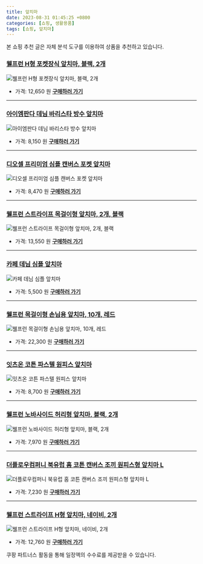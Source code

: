 ```yaml
---
title: 앞치마
date: 2023-08-31 01:45:25 +0800
categories: [쇼핑, 생활용품]
tags: [쇼핑, 앞치마]
---
```

본 쇼핑 추천 글은 자체 분석 도구를 이용하여 상품을 추천하고 있습니다.
### [웰프런 H형 포켓장식 앞치마, 블랙, 2개](https://link.coupang.com/re/AFFSDP?lptag=AF1030537&pageKey=6954082736&itemId=16906460180&vendorItemId=84084567508&traceid=V0-153-a7ae1fa7e1df7c92&clickBeacon=Z2jiggofmyGOtpWofkXJ1wo3N50d0yo8Y4m%2F5%2FaDa6muI%2FG1bHkUUQ98VqDr0ddf%2BW7DR1j%2FuGkn4%2BEVDnC2sSCw8scXFza0ugHPFdixhnr2BMxC6HvUUtGKyhpfyIuMEQPU6Je35VV1QyG5DdrAuDnDxfDzjhMlO%2BZkLvCwkBb6H%2B5o2fgo2g1kaAU7KRNWeD3A8zyGEn%2BG72%2Bzg2zrX9sYcx6ci6E4tfrA82JndrtHo4%2FMbx%2FXuJqgUhVHlCjvsijmlrV%2Frx6X4ELsXLdTmfoGkCJE7e415pC%2B9hzzxoVuRktVfXRUfi44%2BDHhCvW5r0IRZSfQh8bvl%2FO9VUxfJAEfD0kr1EERE8oSX9P2UvS73pcKCSqUbjp6jVISZ6RbH%2Bjc8JjshUGAEcVGB13KXp7B4%2FcljWZ4%2Fdt6GCxE%2F4gs%2Fz4hn4MuEv7p1frBuInDpU4%2FRLT%2BCXHymADjd8Iv2WXGuYXR4FCk2Mrx4%2Fe3bz7PrVNAaCf3i5oewaaXIYZPW6HQ5ncwjUMG11UU6Rj9ls87ekDdhWQp%2F2Zg243yDyodDFrIoVO4vP1bG7wO%2F8GuprI8LBAke2Q4TgHdAY0XsFG2uVVqs82GAjwhF4OgOCYKL%2BktvDe%2B8%2BulX8np%2FHyo%2FRjzPoTZDA3dHNSdpt819lI1DRGHJrR%2BjGTEdO6aozpq%2BrGKWqaNN20KlucKwR1skXNbj77c%2F%2BCqcOlO%2Bgvdez3RRKyDvuwXzWFxs67AEjN5LkPjXe9JDTyX7Y7Pe3wo3RAJR68klMkvsoEzI0yfDtjWpx%2FNhf%2FIE%2BvL%2FtSc4GYklfg8CKYZ%2Bsr065pe7fIy95rXuiJ8GMPqA58grsPC4GybkSew2orPK4ESMblGADsN9VYv8cwKYQuXvI%2FOhqb9&requestid=20230907014525203241333034&token=31850C%7CMIXED)
![웰프런 H형 포켓장식 앞치마, 블랙, 2개](https://ads-partners.coupang.com/image1/E0GV0L_xDXaNshirE7E1DDwvbN2tv-qQXd0q80NugCpeWEqJ3XIGLnGwNVW0XYhZwXEsrH01Bvnt_JqTfpvL_T9AsV0tNnKK8mefkRMSM8ApReSdDz2xK3AT3TBuOhvMIWYggXecSWLwUFA7nzax18kopXDATCgzLSaDo_bslegnN1RSPjEiIUk7KnbsHIGCWB0aqMMD13AziJunYqEuOra6GqpDHDwdnTi-0xZzfc7lSw2bRrXOAIQXkgfEBrYzCtLpPI0tIElEbX9d83YGeQ2SoHd7)
- 가격: 12,650 원
[**구매하러 가기**](https://link.coupang.com/re/AFFSDP?lptag=AF1030537&pageKey=6954082736&itemId=16906460180&vendorItemId=84084567508&traceid=V0-153-a7ae1fa7e1df7c92&clickBeacon=Z2jiggofmyGOtpWofkXJ1wo3N50d0yo8Y4m%2F5%2FaDa6muI%2FG1bHkUUQ98VqDr0ddf%2BW7DR1j%2FuGkn4%2BEVDnC2sSCw8scXFza0ugHPFdixhnr2BMxC6HvUUtGKyhpfyIuMEQPU6Je35VV1QyG5DdrAuDnDxfDzjhMlO%2BZkLvCwkBb6H%2B5o2fgo2g1kaAU7KRNWeD3A8zyGEn%2BG72%2Bzg2zrX9sYcx6ci6E4tfrA82JndrtHo4%2FMbx%2FXuJqgUhVHlCjvsijmlrV%2Frx6X4ELsXLdTmfoGkCJE7e415pC%2B9hzzxoVuRktVfXRUfi44%2BDHhCvW5r0IRZSfQh8bvl%2FO9VUxfJAEfD0kr1EERE8oSX9P2UvS73pcKCSqUbjp6jVISZ6RbH%2Bjc8JjshUGAEcVGB13KXp7B4%2FcljWZ4%2Fdt6GCxE%2F4gs%2Fz4hn4MuEv7p1frBuInDpU4%2FRLT%2BCXHymADjd8Iv2WXGuYXR4FCk2Mrx4%2Fe3bz7PrVNAaCf3i5oewaaXIYZPW6HQ5ncwjUMG11UU6Rj9ls87ekDdhWQp%2F2Zg243yDyodDFrIoVO4vP1bG7wO%2F8GuprI8LBAke2Q4TgHdAY0XsFG2uVVqs82GAjwhF4OgOCYKL%2BktvDe%2B8%2BulX8np%2FHyo%2FRjzPoTZDA3dHNSdpt819lI1DRGHJrR%2BjGTEdO6aozpq%2BrGKWqaNN20KlucKwR1skXNbj77c%2F%2BCqcOlO%2Bgvdez3RRKyDvuwXzWFxs67AEjN5LkPjXe9JDTyX7Y7Pe3wo3RAJR68klMkvsoEzI0yfDtjWpx%2FNhf%2FIE%2BvL%2FtSc4GYklfg8CKYZ%2Bsr065pe7fIy95rXuiJ8GMPqA58grsPC4GybkSew2orPK4ESMblGADsN9VYv8cwKYQuXvI%2FOhqb9&requestid=20230907014525203241333034&token=31850C%7CMIXED)
---
### [아이엠판다 데님 바리스타 방수 앞치마](https://link.coupang.com/re/AFFSDP?lptag=AF1030537&pageKey=7000577795&itemId=17166382219&vendorItemId=84338736517&traceid=V0-153-49808e7c431c8500&requestid=20230907014525203241333034&token=31850C%7CMIXED)
![아이엠판다 데님 바리스타 방수 앞치마](https://ads-partners.coupang.com/image1/oebFUoe-P0pawdf4oSag_ZfPWFSvbXBSfyF2OrnbEK5CbcY4pkLiI8EiKuTJHiE6u8TC4g3kQE3d2ZPqvbavUryWzY1-7ez8kQLuYsM-EUsVb3bvP-xJLbDNDFByTIB_5C73kTxFeCH1esMT-txbJcX90HthnHrIiCeVBSq8-B01T3s5h3yHl7fplL8SNJA7e3jDzwF7IgCUtRbN3-N4qrpOoJNLPb6EI7ObGK1ws-C_YawoZMhyZqujbWkOeGatvqVByEMx4fNSBzRcanwGTA==)
- 가격: 8,150 원
[**구매하러 가기**](https://link.coupang.com/re/AFFSDP?lptag=AF1030537&pageKey=7000577795&itemId=17166382219&vendorItemId=84338736517&traceid=V0-153-49808e7c431c8500&requestid=20230907014525203241333034&token=31850C%7CMIXED)
---
### [디오셀 프리미엄 심플 캔버스 포켓 앞치마](https://link.coupang.com/re/AFFSDP?lptag=AF1030537&pageKey=7110400280&itemId=17773505321&vendorItemId=78530288061&traceid=V0-153-c85f8112c7b12175&requestid=20230907014525203241333034&token=31850C%7CMIXED)
![디오셀 프리미엄 심플 캔버스 포켓 앞치마](https://ads-partners.coupang.com/image1/0-G_wYb1Y6Dv8THr0zsgiQiqIymL069ZbJbW6twkLoR75KRm2GWBzajyrHraKv8WWaaQ7b0s7cPbcvSDIOz-vF-k3CutSDVuii6pxA1KRKuGxa70ylbe86FL2r900Xlb731Sw7ZQby29nNCN5-TyDNPgX1dfCdoTTY1G-DNJu6fvH3GW9h7LrXIyc0Za8_GuZfulsUg27DdkcFhT3AShHPRCER5EY29FWa9xE90-ze3kcuaoiKnNKhJD9RV0Bo48aADN0TlEu7RRomF-RO4D9w==)
- 가격: 8,470 원
[**구매하러 가기**](https://link.coupang.com/re/AFFSDP?lptag=AF1030537&pageKey=7110400280&itemId=17773505321&vendorItemId=78530288061&traceid=V0-153-c85f8112c7b12175&requestid=20230907014525203241333034&token=31850C%7CMIXED)
---
### [웰프런 스트라이프 목걸이형 앞치마, 2개, 블랙](https://link.coupang.com/re/AFFSDP?lptag=AF1030537&pageKey=6978945343&itemId=17042070812&vendorItemId=84216883199&traceid=V0-153-39cc65b4c1026c97&clickBeacon=Z2jiggofmyGOtpWofkXJ1wo3N50d0yo8Y4m%2F5%2FaDa6muI%2FG1bHkUUQ98VqDr0ddf%2BW7DR1j%2FuGkn4%2BEVDnC2scvTfLvpPyO4MjkZfpovm0K%2BihukszbdqJV1Z5NHC4CXtlPbBPWJr38fuQk4RdLmFOen2GoPtdpBmyarAzjOW6z6H%2B5o2fgo2g1kaAU7KRNWeD3A8zyGEn%2BG72%2Bzg2zrX9sYcx6ci6E4tfrA82JndrtHo4%2FMbx%2FXuJqgUhVHlCjv1iBgWQASC1hhl2IaFLdsXR8q14znjN3nccSvsp%2B3uIL64z4jryfkwi%2FRn%2FWq6CtZiBI3tq4NfGOLkl1F6sFpa3%2BLmjuXRUdTpteBR1dfbFwMFjwe5dp459Kia5b%2FrIUdH%2Bjc8JjshUGAEcVGB13KXp7B4%2FcljWZ4%2Fdt6GCxE%2F4gs%2Fz4hn4MuEv7p1frBuInDwNua6cGADPOXWvevm5oYLo8DJ1pEHh6mu216H5scpjTPrVNAaCf3i5oewaaXIYZPW6HQ5ncwjUMG11UU6Rj9ls87ekDdhWQp%2F2Zg243yDyodDFrIoVO4vP1bG7wO%2F8GuprI8LBAke2Q4TgHdAY0XsFG2uVVqs82GAjwhF4OgOCYKL%2BktvDe%2B8%2BulX8np%2FHyo%2FRjzPoTZDA3dHNSdpt819lI1DRGHJrR%2BjGTEdO6aozpq%2BrGKWqaNN20KlucKwR1skXNbj77c%2F%2BCqcOlO%2Bgvdez3RRKyDvuwXzWFxs67AEjN5LkPjXe9JDTyX7Y7Pe3wo3RAJR68klMkvsoEzI0yfDtjWpx%2FNhf%2FIE%2BvL%2FtSc4GYklfg8CKYZ%2Bsr065pe7fIy95rXuiJ8GMPqA58grsPC4GybkSew2orPK4ESMblGADsN9VYv8cwKYQuXvI%2FOhqb9&requestid=20230907014525203241333034&token=31850C%7CMIXED)
![웰프런 스트라이프 목걸이형 앞치마, 2개, 블랙](https://ads-partners.coupang.com/image1/cPinrlpwwMkrpvQ-cB5aKedWpl8xM3vhm_9X-kI_SIs1KY66-DEL0YDMr_rwPuXx6Wi_JTGxyOTXad7MOZfAQhIDS-mgoxcd5xa4PHoxsgDFVl-WatxitxfAJRZdbXA8T6aPJcfOkxzzKnMGHMYK-0bLlXjKkWiD8E0DLCu4kxappdoRKOWsY2cqjFsBYV1DQOJiCteDR4zld-e7PXYwMvLLM1WjmJ_OXCI1OPNZJBTgdGxj6uv9NwDGbv2DBXE3TF_usMfcgbsZegdPTgXeaJLkXX0-Gg==)
- 가격: 13,550 원
[**구매하러 가기**](https://link.coupang.com/re/AFFSDP?lptag=AF1030537&pageKey=6978945343&itemId=17042070812&vendorItemId=84216883199&traceid=V0-153-39cc65b4c1026c97&clickBeacon=Z2jiggofmyGOtpWofkXJ1wo3N50d0yo8Y4m%2F5%2FaDa6muI%2FG1bHkUUQ98VqDr0ddf%2BW7DR1j%2FuGkn4%2BEVDnC2scvTfLvpPyO4MjkZfpovm0K%2BihukszbdqJV1Z5NHC4CXtlPbBPWJr38fuQk4RdLmFOen2GoPtdpBmyarAzjOW6z6H%2B5o2fgo2g1kaAU7KRNWeD3A8zyGEn%2BG72%2Bzg2zrX9sYcx6ci6E4tfrA82JndrtHo4%2FMbx%2FXuJqgUhVHlCjv1iBgWQASC1hhl2IaFLdsXR8q14znjN3nccSvsp%2B3uIL64z4jryfkwi%2FRn%2FWq6CtZiBI3tq4NfGOLkl1F6sFpa3%2BLmjuXRUdTpteBR1dfbFwMFjwe5dp459Kia5b%2FrIUdH%2Bjc8JjshUGAEcVGB13KXp7B4%2FcljWZ4%2Fdt6GCxE%2F4gs%2Fz4hn4MuEv7p1frBuInDwNua6cGADPOXWvevm5oYLo8DJ1pEHh6mu216H5scpjTPrVNAaCf3i5oewaaXIYZPW6HQ5ncwjUMG11UU6Rj9ls87ekDdhWQp%2F2Zg243yDyodDFrIoVO4vP1bG7wO%2F8GuprI8LBAke2Q4TgHdAY0XsFG2uVVqs82GAjwhF4OgOCYKL%2BktvDe%2B8%2BulX8np%2FHyo%2FRjzPoTZDA3dHNSdpt819lI1DRGHJrR%2BjGTEdO6aozpq%2BrGKWqaNN20KlucKwR1skXNbj77c%2F%2BCqcOlO%2Bgvdez3RRKyDvuwXzWFxs67AEjN5LkPjXe9JDTyX7Y7Pe3wo3RAJR68klMkvsoEzI0yfDtjWpx%2FNhf%2FIE%2BvL%2FtSc4GYklfg8CKYZ%2Bsr065pe7fIy95rXuiJ8GMPqA58grsPC4GybkSew2orPK4ESMblGADsN9VYv8cwKYQuXvI%2FOhqb9&requestid=20230907014525203241333034&token=31850C%7CMIXED)
---
### [카페 데님 심플 앞치마](https://link.coupang.com/re/AFFSDP?lptag=AF1030537&pageKey=5581660993&itemId=8922477059&vendorItemId=76209065112&traceid=V0-153-1b0575b09866b0a0&requestid=20230907014525203241333034&token=31850C%7CMIXED)
![카페 데님 심플 앞치마](https://ads-partners.coupang.com/image1/-CUnvQJlB68tUK6H-Lb1d4cKaTItlKLZrkf4o5jYsOWy78DG-stMrC9rfrqe28Hb1BHCOgkaJMYMN1hY8iT5Dr_QxniwuonmPgINS02ZniZA-EPALKDubwPZ3IWqO4NEg5biO19-QbIw1slH4TMUT566_lqYS8Po_fqSqQhrzjUSJTQZ56n_VaizlDhPGuxWnr9jVkuhHLcvXfRvrwoYS3pqZausY9W90RkooK7lz8U0_vJeR1yzXqAY0vpIcBI9tyiZdxur9MOUUnEH4w18)
- 가격: 5,500 원
[**구매하러 가기**](https://link.coupang.com/re/AFFSDP?lptag=AF1030537&pageKey=5581660993&itemId=8922477059&vendorItemId=76209065112&traceid=V0-153-1b0575b09866b0a0&requestid=20230907014525203241333034&token=31850C%7CMIXED)
---
### [웰프런 목걸이형 손님용 앞치마, 10개, 레드](https://link.coupang.com/re/AFFSDP?lptag=AF1030537&pageKey=6954081995&itemId=16967840901&vendorItemId=84144726588&traceid=V0-153-bf2e1593677e75b6&clickBeacon=Z2jiggofmyGOtpWofkXJ1wo3N50d0yo8Y4m%2F5%2FaDa6muI%2FG1bHkUUQ98VqDr0ddf%2BW7DR1j%2FuGkn4%2BEVDnC2sSXuXzmXcJDeDpejHcMEYwC%2BihukszbdqJV1Z5NHC4CXwLG8uHfXRuxGcYe1MXOJmBKKbUOMPxKxmT6kPeLqlnX6H%2B5o2fgo2g1kaAU7KRNWeD3A8zyGEn%2BG72%2Bzg2zrX9sYcx6ci6E4tfrA82JndrtHo4%2FMbx%2FXuJqgUhVHlCjv3k%2F%2FjTXCUka2Hrs3hMr6rSO6EmTL0CYWoKJQICezVSgwinJTOzgKEu51O%2Fb2WBt69eYwnZhs9IoU6RsNvbZWTaSuGgezlVOp9iZ5I2Ao%2BYc9qo6f%2BFDTz%2BmRAwNMO8OKk1FBlkqjqQOR2K%2B6vzOUL5UL1gRf4BW4oFHSyK75GcdiqdkYr4Xq7sxczpQDHC6Yne8lKstyhXAgIx5p%2BFxeewrK9XZv6n2BKZl8WKQnV2LjqiyJ96CqsQgaJ10eEaj6U2nasT3ebnpXnUUuhLCn9cjEGpW53R%2BWB2tYM9toILogM6pXLmhlluJzZDMNPHIykW%2FfQ7vUo2WrDpLJLEoIG5sT18KWDh1ZpE7P5dYjhP%2FnXh%2BTv5zBnIFdtJ8vPTb7GGlZ91nmb6Ejm31nuyXUYamxhF8w72xNHz%2B3jSDvQxJ4rwShCOUTnVOTGqKcZkJ5sI%2FyNUPaBXTT42XhsR5cDeZoEGHLqFrY2RP3g61r6AcDNFKH6WBbEPEiWxjkQGz1rthphNtKpXDUXVChsAH%2FLeGUEzqA7P%2BFGyGYYvN4fGe7FJ1szJyPuGXNsflJIgvLm0IZbA2Q9lHjgVjaUjMuViorfW7c0bPJIKPf23%2FC%2FHOmOj3nEVbhsku3qVfmaoEN&requestid=20230907014525203241333034&token=31850C%7CMIXED)
![웰프런 목걸이형 손님용 앞치마, 10개, 레드](https://ads-partners.coupang.com/image1/mp_T2o4eWNPBtQssmhQd_1QkQj8rKgX50ytN88Jgy4MWZ_9SYD0o2U02TCphfkcaJJWvq0W6M13Jf95CO4dlDM_J-bLJZ1M1crcWLmbbbH67bbkwifD4gRu7T_Gpdy60KM-TYjpcc2O18iCMoaz6SDWMgQ0_IEq2p2sV_A8hSNyRdNUuKW3nJz4pRcQZVZggRz6HxtVrN90UlIRfIkv_QgGEZAJH57_8kQYI_mGttdKX59_D8_TtUjXwTbPO_dTimMF8Uy_4Iu3dTySvjgWz73VGbMuf)
- 가격: 22,300 원
[**구매하러 가기**](https://link.coupang.com/re/AFFSDP?lptag=AF1030537&pageKey=6954081995&itemId=16967840901&vendorItemId=84144726588&traceid=V0-153-bf2e1593677e75b6&clickBeacon=Z2jiggofmyGOtpWofkXJ1wo3N50d0yo8Y4m%2F5%2FaDa6muI%2FG1bHkUUQ98VqDr0ddf%2BW7DR1j%2FuGkn4%2BEVDnC2sSXuXzmXcJDeDpejHcMEYwC%2BihukszbdqJV1Z5NHC4CXwLG8uHfXRuxGcYe1MXOJmBKKbUOMPxKxmT6kPeLqlnX6H%2B5o2fgo2g1kaAU7KRNWeD3A8zyGEn%2BG72%2Bzg2zrX9sYcx6ci6E4tfrA82JndrtHo4%2FMbx%2FXuJqgUhVHlCjv3k%2F%2FjTXCUka2Hrs3hMr6rSO6EmTL0CYWoKJQICezVSgwinJTOzgKEu51O%2Fb2WBt69eYwnZhs9IoU6RsNvbZWTaSuGgezlVOp9iZ5I2Ao%2BYc9qo6f%2BFDTz%2BmRAwNMO8OKk1FBlkqjqQOR2K%2B6vzOUL5UL1gRf4BW4oFHSyK75GcdiqdkYr4Xq7sxczpQDHC6Yne8lKstyhXAgIx5p%2BFxeewrK9XZv6n2BKZl8WKQnV2LjqiyJ96CqsQgaJ10eEaj6U2nasT3ebnpXnUUuhLCn9cjEGpW53R%2BWB2tYM9toILogM6pXLmhlluJzZDMNPHIykW%2FfQ7vUo2WrDpLJLEoIG5sT18KWDh1ZpE7P5dYjhP%2FnXh%2BTv5zBnIFdtJ8vPTb7GGlZ91nmb6Ejm31nuyXUYamxhF8w72xNHz%2B3jSDvQxJ4rwShCOUTnVOTGqKcZkJ5sI%2FyNUPaBXTT42XhsR5cDeZoEGHLqFrY2RP3g61r6AcDNFKH6WBbEPEiWxjkQGz1rthphNtKpXDUXVChsAH%2FLeGUEzqA7P%2BFGyGYYvN4fGe7FJ1szJyPuGXNsflJIgvLm0IZbA2Q9lHjgVjaUjMuViorfW7c0bPJIKPf23%2FC%2FHOmOj3nEVbhsku3qVfmaoEN&requestid=20230907014525203241333034&token=31850C%7CMIXED)
---
### [잇츠온 코튼 파스텔 원피스 앞치마](https://link.coupang.com/re/AFFSDP?lptag=AF1030537&pageKey=6310411409&itemId=13095090600&vendorItemId=70360663237&traceid=V0-153-417fdbdb7d4d3bef&requestid=20230907014525203241333034&token=31850C%7CMIXED)
![잇츠온 코튼 파스텔 원피스 앞치마](https://ads-partners.coupang.com/image1/z00p9vKQGf5EvN6Jz9ht_fvYtI98xkZ6aaqGEvEpkhg2JqOJHOdbDYNEKH_V8a0ssR46EHSdY3AkNMQdwZStFY2qT1FZ7izOwxUMH4_QabCKrFUzr7sXAMkq860oCTu2rAJSwjFLziVGrjbpn3p07JLHbjHPlUqILBT1bJbNylmJMDExSOkqpwmvjrhnGTsi9nG0LtaYS3a7urLgaBTLm-mYOM4RMyyKIJrlyG-9ZtJ4kv-iad6s2y3P8Iit4ZrbWpzXcvN9ggaZYNY9jNQvDw==)
- 가격: 8,700 원
[**구매하러 가기**](https://link.coupang.com/re/AFFSDP?lptag=AF1030537&pageKey=6310411409&itemId=13095090600&vendorItemId=70360663237&traceid=V0-153-417fdbdb7d4d3bef&requestid=20230907014525203241333034&token=31850C%7CMIXED)
---
### [웰프런 노바사이드 허리형 앞치마, 블랙, 2개](https://link.coupang.com/re/AFFSDP?lptag=AF1030537&pageKey=6964612762&itemId=16967840926&vendorItemId=84144726634&traceid=V0-153-f752e097285c226c&clickBeacon=Z2jiggofmyGOtpWofkXJ1wo3N50d0yo8Y4m%2F5%2FaDa6muI%2FG1bHkUUQ98VqDr0ddf%2BW7DR1j%2FuGkn4%2BEVDnC2sX9R2pV7NRfLVdfS6uvj%2Faq%2BihukszbdqJV1Z5NHC4CXgvo%2B95%2FFICrzqjr6E31EMT31kNQt3KVyqWjALXHTeEL6H%2B5o2fgo2g1kaAU7KRNWeD3A8zyGEn%2BG72%2Bzg2zrX9sYcx6ci6E4tfrA82JndrtHo4%2FMbx%2FXuJqgUhVHlCjvqDBjRucf7rFIi0GBZVTEEKniu%2FjQNm4Pp74SWz8CD%2BJidxwe4nxrWDs1BHDkur6nuZCQKIwaxE7CCJ8sRynbKV4LeONF28z8ZFIiPqdJm8t9Kugmv1LLb0JTCHytNI6k04aI3S35at0ub5Ph2reYCrgro58j4OVmQOXHRop3VjAT1mePoV%2BX0gsJL01qX%2BcapiButU9qdAgJhzQADj%2BDMfzMzi0x7FhvagkTt5ULFpOJRbbyw%2BLKcvVHW312s3vy1zaZiGR2yzpseZzG5rOptb%2FU7YLzwD1zvMpidrMnZtVz98QU8DqyIDzASEQuie5sKiLAEDYtQwON3WaIaqVAko9G%2FV%2BcyMIf7QKg40l2%2BTBpZjKmhmR3tXT%2BOxRYbE5t%2F6gC1uINe0%2BHf1C8hPtxEjzd%2BBaFI9FSYDs04hSFeK9zRBB2PaIRIiCLuPernSp3Mha%2Bw0CKysaEBw2FCfbFXQk7tx1xXtzsnFWUUKf3tvQiRY5PSOVv%2Blo363eTTz%2BzUw9axpXNOOJL8Z9mh8GcIuhopfAM5ad%2FNckrtnDQtRyiDJ2UrHZzGoMTi4gFUKJ0NL2ZYoSuX8g%2BUbqRkLk5U7SsnP2S7W7YZySK1%2F3otFg%3D&requestid=20230907014525203241333034&token=31850C%7CMIXED)
![웰프런 노바사이드 허리형 앞치마, 블랙, 2개](https://ads-partners.coupang.com/image1/TdaalIcit25qYFclTTNgZGyttyrJqAIiz5bAvU2GKC-mLkjp8nc9XRVSEeUFy6Jqb2XWIelL41Abp-2dcbghmfyY632AQbXXPY-bRTP8HHlT5IBzHqA2fz6FeTxaMuYuE74IvqL2CD-NpLXW1ZPiDqzyxgPQFfOV9JgbUTnIJsUzPUOyUkcEIt2FRd-eQFE7hvUh5149VZaxG2GWUJ9-zdxDeJVZ98lBC-YE6C_Ei4dOQ_MpIWyjy26YiZ_TsrJFqxQ97AUbo3v6ynOQHoUQUZ4HC_Yc)
- 가격: 7,970 원
[**구매하러 가기**](https://link.coupang.com/re/AFFSDP?lptag=AF1030537&pageKey=6964612762&itemId=16967840926&vendorItemId=84144726634&traceid=V0-153-f752e097285c226c&clickBeacon=Z2jiggofmyGOtpWofkXJ1wo3N50d0yo8Y4m%2F5%2FaDa6muI%2FG1bHkUUQ98VqDr0ddf%2BW7DR1j%2FuGkn4%2BEVDnC2sX9R2pV7NRfLVdfS6uvj%2Faq%2BihukszbdqJV1Z5NHC4CXgvo%2B95%2FFICrzqjr6E31EMT31kNQt3KVyqWjALXHTeEL6H%2B5o2fgo2g1kaAU7KRNWeD3A8zyGEn%2BG72%2Bzg2zrX9sYcx6ci6E4tfrA82JndrtHo4%2FMbx%2FXuJqgUhVHlCjvqDBjRucf7rFIi0GBZVTEEKniu%2FjQNm4Pp74SWz8CD%2BJidxwe4nxrWDs1BHDkur6nuZCQKIwaxE7CCJ8sRynbKV4LeONF28z8ZFIiPqdJm8t9Kugmv1LLb0JTCHytNI6k04aI3S35at0ub5Ph2reYCrgro58j4OVmQOXHRop3VjAT1mePoV%2BX0gsJL01qX%2BcapiButU9qdAgJhzQADj%2BDMfzMzi0x7FhvagkTt5ULFpOJRbbyw%2BLKcvVHW312s3vy1zaZiGR2yzpseZzG5rOptb%2FU7YLzwD1zvMpidrMnZtVz98QU8DqyIDzASEQuie5sKiLAEDYtQwON3WaIaqVAko9G%2FV%2BcyMIf7QKg40l2%2BTBpZjKmhmR3tXT%2BOxRYbE5t%2F6gC1uINe0%2BHf1C8hPtxEjzd%2BBaFI9FSYDs04hSFeK9zRBB2PaIRIiCLuPernSp3Mha%2Bw0CKysaEBw2FCfbFXQk7tx1xXtzsnFWUUKf3tvQiRY5PSOVv%2Blo363eTTz%2BzUw9axpXNOOJL8Z9mh8GcIuhopfAM5ad%2FNckrtnDQtRyiDJ2UrHZzGoMTi4gFUKJ0NL2ZYoSuX8g%2BUbqRkLk5U7SsnP2S7W7YZySK1%2F3otFg%3D&requestid=20230907014525203241333034&token=31850C%7CMIXED)
---
### [더플로우컴퍼니 북유럽 홈 코튼 캔버스 조끼 원피스형 앞치마 L](https://link.coupang.com/re/AFFSDP?lptag=AF1030537&pageKey=1853482813&itemId=3150557300&vendorItemId=71138141144&traceid=V0-153-de7e02a4c722895f&requestid=20230907014525203241333034&token=31850C%7CMIXED)
![더플로우컴퍼니 북유럽 홈 코튼 캔버스 조끼 원피스형 앞치마 L](https://ads-partners.coupang.com/image1/2HKpm9oew0E5cpff2DbfvXky_-RacL9uwEHko6rlhgkfntdEJY4DG7QJICvzArfnH6sj20UHxRtm-vKiz_q-wEk_Y3qVMnJKz7d9vobg6Ow4YqwuAZpW4_uIEU_35zQ0E17AbsgvfomEA3PzRPVHaWMKUybv-kLhyMuWWfHA4P74LOE8OYGNDk71sARIV46aYSNvAH8RCUnaVdV-ufOk0weY3iVrHeP4DSE9v41eD7b9my7ulq1RACEWMIteRJoyXCnkR3NCAw81Ske7Z6xbDQ==)
- 가격: 7,230 원
[**구매하러 가기**](https://link.coupang.com/re/AFFSDP?lptag=AF1030537&pageKey=1853482813&itemId=3150557300&vendorItemId=71138141144&traceid=V0-153-de7e02a4c722895f&requestid=20230907014525203241333034&token=31850C%7CMIXED)
---
### [웰프런 스트라이프 H형 앞치마, 네이비, 2개](https://link.coupang.com/re/AFFSDP?lptag=AF1030537&pageKey=6978945365&itemId=17042070863&vendorItemId=84216883267&traceid=V0-153-8b890a6d28649101&clickBeacon=Z2jiggofmyGOtpWofkXJ1wo3N50d0yo8Y4m%2F5%2FaDa6muI%2FG1bHkUUQ98VqDr0ddf%2BW7DR1j%2FuGkn4%2BEVDnC2sfjKBUXtm5gke96qKZXC4Yi%2BihukszbdqJV1Z5NHC4CXfVj99Za2U3P6ifTm5r0BMfEEX7QyFrXfRYoKUT1Fi%2BH6H%2B5o2fgo2g1kaAU7KRNWeD3A8zyGEn%2BG72%2Bzg2zrX9sYcx6ci6E4tfrA82JndrtHo4%2FMbx%2FXuJqgUhVHlCjv6bnT5xuflBptcK9iSKZmY7zT6sR57vm1jfzSgnGMaksPe1xoIbxOROdTfO5wzR4gXeZtF2nM7YasftyRq7RS1BvqHMfvbx8OpagBVWmT3Jpg2N3GSIJydhk9JtEtPL4t04aI3S35at0ub5Ph2reYCrgro58j4OVmQOXHRop3VjAT1mePoV%2BX0gsJL01qX%2BcaYQxr2RhoKvzYUK5O0KaNfPzMzi0x7FhvagkTt5ULFpOJRbbyw%2BLKcvVHW312s3vy1zaZiGR2yzpseZzG5rOptb%2FU7YLzwD1zvMpidrMnZtVz98QU8DqyIDzASEQuie5sKiLAEDYtQwON3WaIaqVAko9G%2FV%2BcyMIf7QKg40l2%2BTBpZjKmhmR3tXT%2BOxRYbE5t%2F6gC1uINe0%2BHf1C8hPtxEjzd%2BBaFI9FSYDs04hSFeK9zRBB2PaIRIiCLuPernSp3Mha%2Bw0CKysaEBw2FCfbFXQk7tx1xXtzsnFWUUKf3tvQiRY5PSOVv%2Blo363eTTz%2BzUw9axpXNOOJL8Z9mh8GcIuhopfAM5ad%2FNckrtnDQtRyiDJ2UrHZzGoMTi4gFUKJ0NL2ZYoSuX8g%2BUbqRkLk5U7SsnP2S7W7YZySK1%2F3otFg%3D&requestid=20230907014525203241333034&token=31850C%7CMIXED)
![웰프런 스트라이프 H형 앞치마, 네이비, 2개](https://ads-partners.coupang.com/image1/G3QNaoGpOkW1ET6tGy-0gyxlC7rpf84fAnpfj2YPo69MB8QnxWPgg9hZdkOy5q5QlyUsPKSoAZaeCWGEX7tqsdG2tOOqvVkvfOfvdSRBUhjs9VrfhyYgX1J0qbXG55PEPAyUH5OJSJdGvmnPJMGSa06YftMDQKRvtzuck0YkBI1Dv4mMJuYHBXzanWG7jtOFO62MwpCiYNjqNxUw7kpJ9XXvnBc2BdUw9ybEJQDmUX5uhcKhBABaKWQMv4wVkQqHQtGBMK-LRpE26av0hqdQJaBXGc4=)
- 가격: 12,760 원
[**구매하러 가기**](https://link.coupang.com/re/AFFSDP?lptag=AF1030537&pageKey=6978945365&itemId=17042070863&vendorItemId=84216883267&traceid=V0-153-8b890a6d28649101&clickBeacon=Z2jiggofmyGOtpWofkXJ1wo3N50d0yo8Y4m%2F5%2FaDa6muI%2FG1bHkUUQ98VqDr0ddf%2BW7DR1j%2FuGkn4%2BEVDnC2sfjKBUXtm5gke96qKZXC4Yi%2BihukszbdqJV1Z5NHC4CXfVj99Za2U3P6ifTm5r0BMfEEX7QyFrXfRYoKUT1Fi%2BH6H%2B5o2fgo2g1kaAU7KRNWeD3A8zyGEn%2BG72%2Bzg2zrX9sYcx6ci6E4tfrA82JndrtHo4%2FMbx%2FXuJqgUhVHlCjv6bnT5xuflBptcK9iSKZmY7zT6sR57vm1jfzSgnGMaksPe1xoIbxOROdTfO5wzR4gXeZtF2nM7YasftyRq7RS1BvqHMfvbx8OpagBVWmT3Jpg2N3GSIJydhk9JtEtPL4t04aI3S35at0ub5Ph2reYCrgro58j4OVmQOXHRop3VjAT1mePoV%2BX0gsJL01qX%2BcaYQxr2RhoKvzYUK5O0KaNfPzMzi0x7FhvagkTt5ULFpOJRbbyw%2BLKcvVHW312s3vy1zaZiGR2yzpseZzG5rOptb%2FU7YLzwD1zvMpidrMnZtVz98QU8DqyIDzASEQuie5sKiLAEDYtQwON3WaIaqVAko9G%2FV%2BcyMIf7QKg40l2%2BTBpZjKmhmR3tXT%2BOxRYbE5t%2F6gC1uINe0%2BHf1C8hPtxEjzd%2BBaFI9FSYDs04hSFeK9zRBB2PaIRIiCLuPernSp3Mha%2Bw0CKysaEBw2FCfbFXQk7tx1xXtzsnFWUUKf3tvQiRY5PSOVv%2Blo363eTTz%2BzUw9axpXNOOJL8Z9mh8GcIuhopfAM5ad%2FNckrtnDQtRyiDJ2UrHZzGoMTi4gFUKJ0NL2ZYoSuX8g%2BUbqRkLk5U7SsnP2S7W7YZySK1%2F3otFg%3D&requestid=20230907014525203241333034&token=31850C%7CMIXED)


쿠팡 파트너스 활동을 통해 일정액의 수수료를 제공받을 수 있습니다.
